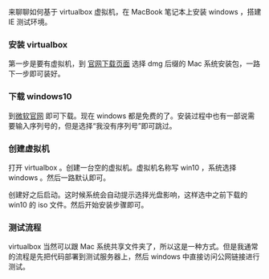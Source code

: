 来聊聊如何基于 virtualbox 虚拟机，在 MacBook 笔记本上安装 windows ，搭建 IE 测试环境。

### 安装 virtualbox

第一步是要有虚拟机，到 [官网下载页面](https://www.virtualbox.org/) 选择 dmg 后缀的 Mac 系统安装包，一路下一步即可装好。

### 下载 windows10

到[微软官网](https://www.microsoft.com/zh-cn/software-download/windows10ISO) 即可下载。现在 windows 都是免费的了。安装过程中也有一部说需要输入序列号的，但是选择“我没有序列号”即可跳过。

### 创建虚拟机

打开 virtualbox 。创建一台空的虚拟机。虚拟机名称写 win10 ，系统选择 windows 。然后一路默认即可。

创建好之后启动。这时候系统会自动提示选择光盘影响，这样选中之前下载的 win10 的 iso 文件。然后开始安装步骤即可。

### 测试流程

virtualbox 当然可以跟 Mac 系统共享文件夹了，所以这是一种方式。但是我通常的流程是先把代码部署到测试服务器上，然后 windows 中直接访问公网链接进行测试。
